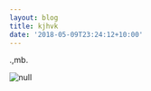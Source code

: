 ```yaml
---
layout: blog
title: kjhvk
date: '2018-05-09T23:24:12+10:00'
---
```

.,mb.

![null](/images/uploads/unnamed.jpg)

